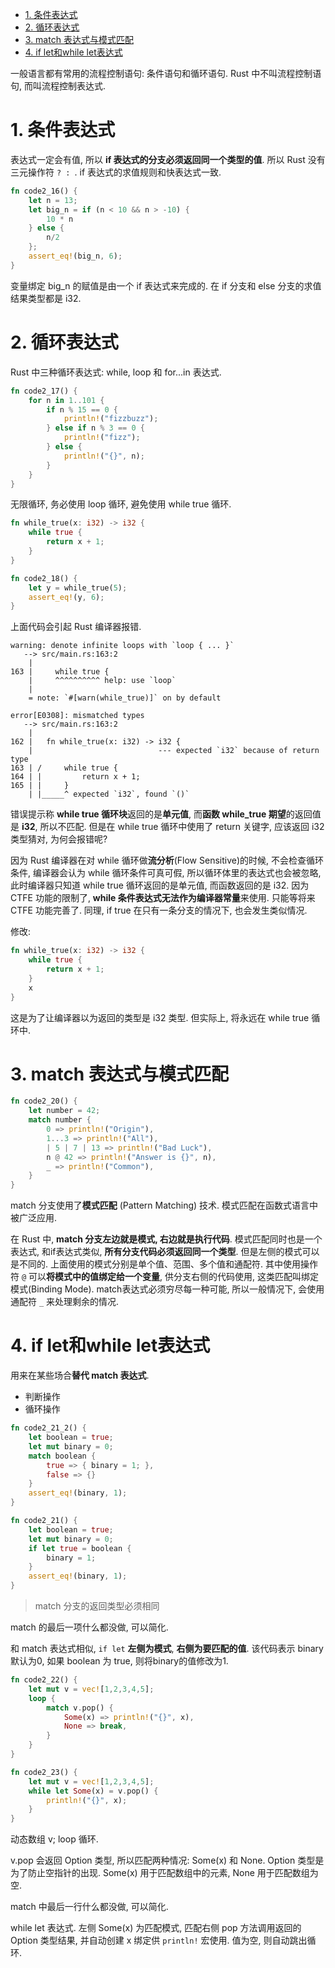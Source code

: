 
<!-- @import "[TOC]" {cmd="toc" depthFrom=1 depthTo=6 orderedList=false} -->

<!-- code_chunk_output -->

- [1. 条件表达式](#1-条件表达式)
- [2. 循环表达式](#2-循环表达式)
- [3. match 表达式与模式匹配](#3-match-表达式与模式匹配)
- [4. if let和while let表达式](#4-if-let和while-let表达式)

<!-- /code_chunk_output -->

一般语言都有常用的流程控制语句: 条件语句和循环语句. Rust 中不叫流程控制语句, 而叫流程控制表达式.

# 1. 条件表达式

表达式一定会有值, 所以 **if 表达式的分支必须返回同一个类型的值**. 所以 Rust 没有三元操作符 `? : `. if 表达式的求值规则和快表达式一致.

```rust
fn code2_16() {
	let n = 13;
	let big_n = if (n < 10 && n > -10) {
		10 * n
	} else {
		n/2
	};
	assert_eq!(big_n, 6);
}
```

变量绑定 big_n 的赋值是由一个 if 表达式来完成的. 在 if 分支和 else 分支的求值结果类型都是 i32.

# 2. 循环表达式

Rust 中三种循环表达式: while, loop 和 for...in 表达式.

```rust
fn code2_17() {
	for n in 1..101 {
		if n % 15 == 0 {
			println!("fizzbuzz");
		} else if n % 3 == 0 {
			println!("fizz");
		} else {
			println!("{}", n);
		}
	}
}
```

无限循环, 务必使用 loop 循环, 避免使用 while true 循环.

```rust
fn while_true(x: i32) -> i32 {
	while true {
		return x + 1;
	}
}

fn code2_18() {
	let y = while_true(5);
	assert_eq!(y, 6);
}
```

上面代码会引起 Rust 编译器报错.

```
warning: denote infinite loops with `loop { ... }`
   --> src/main.rs:163:2
    |
163 |     while true {
    |     ^^^^^^^^^^ help: use `loop`
    |
    = note: `#[warn(while_true)]` on by default

error[E0308]: mismatched types
   --> src/main.rs:163:2
    |
162 |   fn while_true(x: i32) -> i32 {
    |                            --- expected `i32` because of return type
163 | /     while true {
164 | |         return x + 1;
165 | |     }
    | |_____^ expected `i32`, found `()`
```

错误提示称 **while true 循环块**返回的是**单元值**, 而**函数 while_true 期望**的返回值是 **i32**, 所以不匹配. 但是在 while true 循环中使用了 return 关键字, 应该返回 i32 类型猜对, 为何会报错呢?

因为 Rust 编译器在对 while 循环做**流分析**(Flow Sensitive)的时候, 不会检查循环条件, 编译器会认为 while 循环条件可真可假, 所以循环体里的表达式也会被忽略, 此时编译器只知道 while true 循环返回的是单元值, 而函数返回的是 i32. 因为 CTFE 功能的限制了, **while 条件表达式无法作为编译器常量**来使用. 只能等将来 CTFE 功能完善了. 同理, if true 在只有一条分支的情况下, 也会发生类似情况.

修改:

```rust
fn while_true(x: i32) -> i32 {
	while true {
		return x + 1;
	}
	x
}
```

这是为了让编译器以为返回的类型是 i32 类型. 但实际上, 将永远在 while true 循环中.

# 3. match 表达式与模式匹配

```rust
fn code2_20() {
	let number = 42;
	match number {
	    0 => println!("Origin"),
	    1...3 => println!("All"),
	    | 5 | 7 | 13 => println!("Bad Luck"),
	    n @ 42 => println!("Answer is {}", n),
	    _ => println!("Common"),
	}
}
```

match 分支使用了**模式匹配** (Pattern Matching) 技术. 模式匹配在函数式语言中被广泛应用.

在 Rust 中, **match 分支左边就是模式, 右边就是执行代码**. 模式匹配同时也是一个表达式, 和if表达式类似, **所有分支代码必须返回同一个类型**. 但是左侧的模式可以是不同的. 上面使用的模式分别是单个值、范围、多个值和通配符. 其中使用操作符 `@` 可以**将模式中的值绑定给一个变量**, 供分支右侧的代码使用, 这类匹配叫绑定模式(Binding Mode). match表达式必须穷尽每一种可能, 所以一般情况下, 会使用通配符 `_` 来处理剩余的情况. 

# 4. if let和while let表达式

用来在某些场合**替代 match 表达式**.

* 判断操作
* 循环操作

```rust
fn code2_21_2() {
	let boolean = true;
	let mut binary = 0;
	match boolean {
		true => { binary = 1; },
		false => {}
	}
	assert_eq!(binary, 1);
}

fn code2_21() {
	let boolean = true;
	let mut binary = 0;
	if let true = boolean {
		binary = 1;
	}
	assert_eq!(binary, 1);
}
```

> match 分支的返回类型必须相同

match 的最后一项什么都没做, 可以简化.

和 match 表达式相似, `if let` **左侧为模式**, **右侧为要匹配的值**. 该代码表示 binary 默认为0, 如果 boolean 为 true, 则将binary的值修改为1.

```rust
fn code2_22() {
	let mut v = vec![1,2,3,4,5];
	loop {
		match v.pop() {
			Some(x) => println!("{}", x),
			None => break,
		}
	}
}

fn code2_23() {
	let mut v = vec![1,2,3,4,5];
	while let Some(x) = v.pop() {
	    println!("{}", x);
	}
}
```

动态数组 v; loop 循环.

v.pop 会返回 Option 类型, 所以匹配两种情况: Some(x) 和 None. Option 类型是为了防止空指针的出现. Some(x) 用于匹配数组中的元素, None 用于匹配数组为空.

match 中最后一行什么都没做, 可以简化.

while let 表达式. 左侧 Some(x) 为匹配模式, 匹配右侧 pop 方法调用返回的 Option 类型结果, 并自动创建 x 绑定供 `println!` 宏使用. 值为空, 则自动跳出循环.
